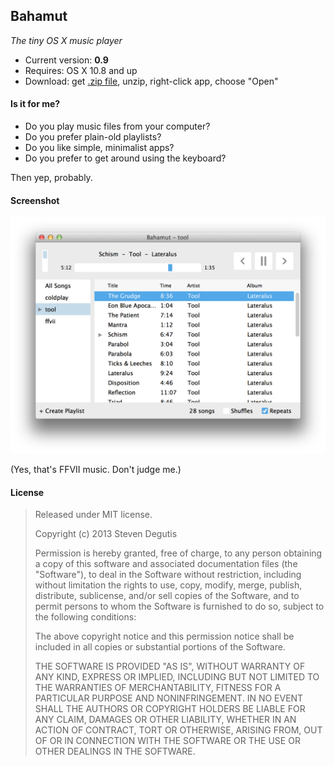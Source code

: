 ## Bahamut

*The tiny OS X music player*

* Current version: **0.9**
* Requires: OS X 10.8 and up
* Download: get [.zip file](https://raw.github.com/sdegutis/bahamut/master/Builds/Bahamut-LATEST.app.tar.gz), unzip, right-click app, choose "Open"

#### Is it for me?

- Do you play music files from your computer?
- Do you prefer plain-old playlists?
- Do you like simple, minimalist apps?
- Do you prefer to get around using the keyboard?

Then yep, probably.

#### Screenshot

![bahamutapp.png](bahamutapp.png)

(Yes, that's FFVII music. Don't judge me.)

#### License

> Released under MIT license.
>
> Copyright (c) 2013 Steven Degutis
>
> Permission is hereby granted, free of charge, to any person obtaining a copy
> of this software and associated documentation files (the "Software"), to deal
> in the Software without restriction, including without limitation the rights
> to use, copy, modify, merge, publish, distribute, sublicense, and/or sell
> copies of the Software, and to permit persons to whom the Software is
> furnished to do so, subject to the following conditions:
>
> The above copyright notice and this permission notice shall be included in
> all copies or substantial portions of the Software.
>
> THE SOFTWARE IS PROVIDED "AS IS", WITHOUT WARRANTY OF ANY KIND, EXPRESS OR
> IMPLIED, INCLUDING BUT NOT LIMITED TO THE WARRANTIES OF MERCHANTABILITY,
> FITNESS FOR A PARTICULAR PURPOSE AND NONINFRINGEMENT. IN NO EVENT SHALL THE
> AUTHORS OR COPYRIGHT HOLDERS BE LIABLE FOR ANY CLAIM, DAMAGES OR OTHER
> LIABILITY, WHETHER IN AN ACTION OF CONTRACT, TORT OR OTHERWISE, ARISING FROM,
> OUT OF OR IN CONNECTION WITH THE SOFTWARE OR THE USE OR OTHER DEALINGS IN
> THE SOFTWARE.
